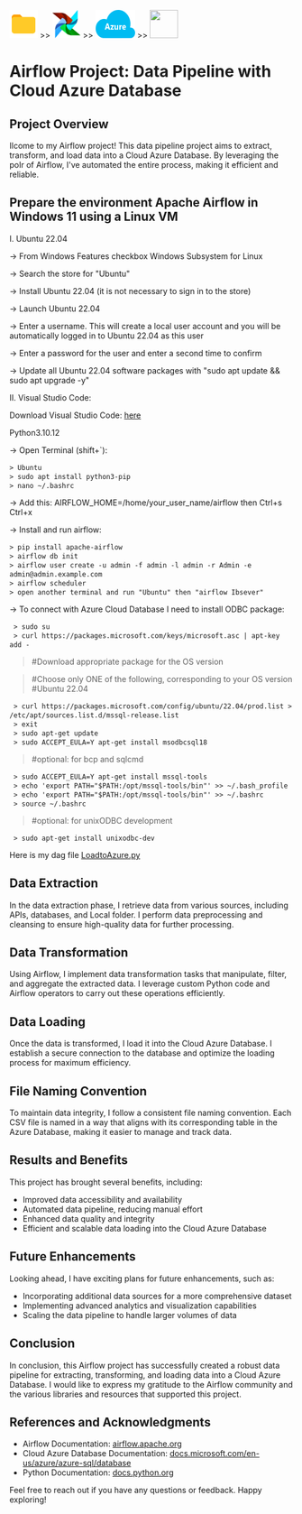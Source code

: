  <img src="Pics/folder.svg" width="50" height="50"> >> <img src="Pics/airflow.svg" width="50" height="50"> >> <img src="Pics/microsoft-azure.svg" width="70"  height="50"> >> <img src="Pics/poIr-bi.svg" width="50" height="50">

# Airflow Project: Data Pipeline with Cloud Azure Database

## Project Overview
Ilcome to my Airflow project! This data pipeline project aims to extract, transform, and load data into a Cloud Azure Database. By leveraging the poIr of Airflow, I've automated the entire process, making it efficient and reliable.
<!--![Project Architecture](Pics/architecture.png)
The project architecture consists of three main components: data extraction, data transformation, and data loading. These components work together to ensure a smooth and streamlined data pipeline. -->

## Prepare the environment Apache Airflow in Windows 11 using a Linux VM
I. Ubuntu 22.04
  
-> From Windows Features checkbox Windows Subsystem for Linux

-> Search the store for "Ubuntu"

-> Install Ubuntu 22.04 (it is not necessary to sign in to the store)

-> Launch Ubuntu 22.04

-> Enter a username. This will create a local user account and you will be automatically logged in to Ubuntu 22.04 as this user

-> Enter a password for the user and enter a second time to confirm

-> Update all Ubuntu 22.04 software packages with "sudo apt update && sudo apt upgrade -y"

II. Visual Studio Code:

  Download Visual Studio Code: [here](https://code.visualstudio.com/download)
  
  Python3.10.12
  
-> Open Terminal (shift+`):

    > Ubuntu
    > sudo apt install python3-pip
    > nano ~/.bashrc 
    
-> Add this: AIRFLOW_HOME=/home/your_user_name/airflow then Ctrl+s Ctrl+x

-> Install and run airflow:

    > pip install apache-airflow
    > airflow db init
    > airflow user create -u admin -f admin -l admin -r Admin -e admin@admin.example.com
    > airflow scheduler
    > open another terminal and run "Ubuntu" then "airflow Ibsever"

    
-> To connect with Azure Cloud Database I need to install ODBC package:

     > sudo su 
     > curl https://packages.microsoft.com/keys/microsoft.asc | apt-key add -
   > #Download appropriate package for the OS version

   > #Choose only ONE of the following, corresponding to your OS version
   > #Ubuntu 22.04

     > curl https://packages.microsoft.com/config/ubuntu/22.04/prod.list > /etc/apt/sources.list.d/mssql-release.list
     > exit
     > sudo apt-get update
     > sudo ACCEPT_EULA=Y apt-get install msodbcsql18
   > #optional: for bcp and sqlcmd

     > sudo ACCEPT_EULA=Y apt-get install mssql-tools
     > echo 'export PATH="$PATH:/opt/mssql-tools/bin"' >> ~/.bash_profile
     > echo 'export PATH="$PATH:/opt/mssql-tools/bin"' >> ~/.bashrc
     > source ~/.bashrc
   > #optional: for unixODBC development

     > sudo apt-get install unixodbc-dev
    
Here is my dag file [LoadtoAzure.py](dags/LoadtoAzure.py)

## Data Extraction
In the data extraction phase, I retrieve data from various sources, including APIs, databases, and Local folder. I perform data preprocessing and cleansing to ensure high-quality data for further processing.

## Data Transformation
Using Airflow, I implement data transformation tasks that manipulate, filter, and aggregate the extracted data. I leverage custom Python code and Airflow operators to carry out these operations efficiently.

## Data Loading
Once the data is transformed, I load it into the Cloud Azure Database. I establish a secure connection to the database and optimize the loading process for maximum efficiency.

## File Naming Convention
To maintain data integrity, I follow a consistent file naming convention. Each CSV file is named in a way that aligns with its corresponding table in the Azure Database, making it easier to manage and track data.

## Results and Benefits
This project has brought several benefits, including:
- Improved data accessibility and availability
- Automated data pipeline, reducing manual effort
- Enhanced data quality and integrity
- Efficient and scalable data loading into the Cloud Azure Database

## Future Enhancements
Looking ahead, I have exciting plans for future enhancements, such as:
- Incorporating additional data sources for a more comprehensive dataset
- Implementing advanced analytics and visualization capabilities
- Scaling the data pipeline to handle larger volumes of data

## Conclusion
In conclusion, this Airflow project has successfully created a robust data pipeline for extracting, transforming, and loading data into a Cloud Azure Database. I would like to express my gratitude to the Airflow community and the various libraries and resources that supported this project.

## References and Acknowledgments
- Airflow Documentation: [airflow.apache.org](https://airflow.apache.org/)
- Cloud Azure Database Documentation: [docs.microsoft.com/en-us/azure/azure-sql/database](https://docs.microsoft.com/en-us/azure/azure-sql/database)
- Python Documentation: [docs.python.org](https://docs.python.org/)

Feel free to reach out if you have any questions or feedback. Happy exploring!
